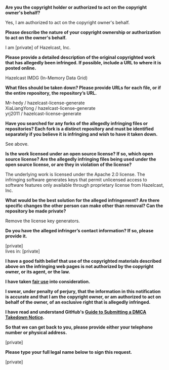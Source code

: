 **Are you the copyright holder or authorized to act on the copyright owner's behalf?**

Yes, I am authorized to act on the copyright owner's behalf.

**Please describe the nature of your copyright ownership or authorization to act on the owner's behalf.**

I am [private] of Hazelcast, Inc.

**Please provide a detailed description of the original copyrighted work that has allegedly been infringed. If possible, include a URL to where it is posted online.**

Hazelcast IMDG (In-Memory Data Grid)

**What files should be taken down? Please provide URLs for each file, or if the entire repository, the repository’s URL.**

Mr-hedy / hazelcast-license-generate  
XiaLiangYong / hazelcast-license-generate  
yrj2011 / hazelcast-license-generate

**Have you searched for any forks of the allegedly infringing files or repositories? Each fork is a distinct repository and must be identified separately if you believe it is infringing and wish to have it taken down.**

See above.

**Is the work licensed under an open source license? If so, which open source license? Are the allegedly infringing files being used under the open source license, or are they in violation of the license?**

The underlying work is licensed under the Apache 2.0 license. The infringing software generates keys that permit unlicensed access to software features only available through proprietary license from Hazelcast, Inc.

**What would be the best solution for the alleged infringement? Are there specific changes the other person can make other than removal? Can the repository be made private?**

Remove the license key generators.

**Do you have the alleged infringer’s contact information? If so, please provide it.**

[private]  
lives in: [private]

**I have a good faith belief that use of the copyrighted materials described above on the infringing web pages is not authorized by the copyright owner, or its agent, or the law.**

**I have taken <a href="https://www.lumendatabase.org/topics/22">fair use</a> into consideration.**

**I swear, under penalty of perjury, that the information in this notification is accurate and that I am the copyright owner, or am authorized to act on behalf of the owner, of an exclusive right that is allegedly infringed.**

**I have read and understand GitHub's <a href="https://help.github.com/articles/guide-to-submitting-a-dmca-takedown-notice/">Guide to Submitting a DMCA Takedown Notice</a>.**

**So that we can get back to you, please provide either your telephone number or physical address.**

[private]

**Please type your full legal name below to sign this request.**

[private]
